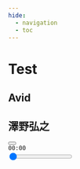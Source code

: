 ```yaml
---
hide:
  - navigation
  - toc
---
```


# Test

<section class="music-player" id="music-player#1">
<audio src="/docs/assets/music/avid/6d9bfe7c4a2e7decbc9e171779b91c5f.mp3" id="audio"></audio>
<div class="music-player__container music-player__padding-around" style="--music-fg-color: rgba(128, 23, 66, 1);--music-shadow-color: rgba(128, 23, 66, .1);">
  <div class="music-player__disk" style="--music-disk-image: url('/docs/assets/music/avid/cover.png');"></div>
  <div class="music-player__inner-container music-player__padding-sides">
    <div class="music-player__container">
      <h1>Avid</h1>
	  <span class="music-player__artist">
	    <h1>澤野弘之</h1>
	  </span>
	  <div class="music-player__controls">
        <button class="music-player-btn__play pause">
          <span></span>
          <span></span>
        </button>
      </div>
	</div>
	<div class="music-player__container">
	  <span class="music-player__time">
        <code>00:00</code>
	  </span>
	  <div class="music-player__inner-container">
	    <div class="music-player__slider">
          <input type="range" value="0" class="music-player__seek-bar">
        </div>
	  </div>
	</div>
  </div>
</div>
</section>
